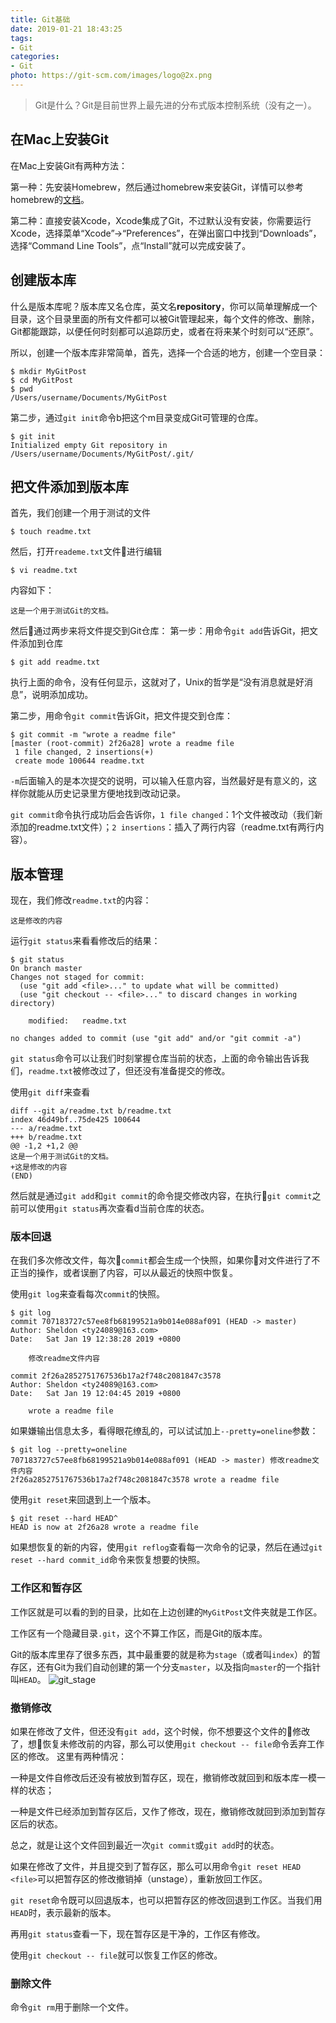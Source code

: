 ```yaml
---
title: Git基础
date: 2019-01-21 18:43:25
tags:
- Git
categories:
- Git
photo: https://git-scm.com/images/logo@2x.png
---
```

> Git是什么？Git是目前世界上最先进的分布式版本控制系统（没有之一）。

<!--more-->

## 在Mac上安装Git
在Mac上安装Git有两种方法：

第一种：先安装Homebrew，然后通过homebrew来安装Git，详情可以参考homebrew的[文档](https://brew.sh/)。

第二种：直接安装Xcode，Xcode集成了Git，不过默认没有安装，你需要运行Xcode，选择菜单“Xcode”->“Preferences”，在弹出窗口中找到“Downloads”，选择“Command Line Tools”，点“Install”就可以完成安装了。

## 创建版本库
什么是版本库呢？版本库又名仓库，英文名**repository**，你可以简单理解成一个目录，这个目录里面的所有文件都可以被Git管理起来，每个文件的修改、删除，Git都能跟踪，以便任何时刻都可以追踪历史，或者在将来某个时刻可以“还原”。

所以，创建一个版本库非常简单，首先，选择一个合适的地方，创建一个空目录：
```
$ mkdir MyGitPost
$ cd MyGitPost
$ pwd
/Users/username/Documents/MyGitPost
```
第二步，通过`git init`命令b把这个m目录变成Git可管理的仓库。
```
$ git init
Initialized empty Git repository in /Users/username/Documents/MyGitPost/.git/
```
## 把文件添加到版本库
首先，我们创建一个用于测试的文件
```
$ touch readme.txt
```
然后，打开`reademe.txt`文件进行编辑
```
$ vi readme.txt
```
内容如下：
```
这是一个用于测试Git的文档。
```
然后通过两步来将文件提交到Git仓库：
第一步：用命令`git add`告诉Git，把文件添加到仓库
```
$ git add readme.txt
```
执行上面的命令，没有任何显示，这就对了，Unix的哲学是“没有消息就是好消息”，说明添加成功。

第二步，用命令`git commit`告诉Git，把文件提交到仓库：
```
$ git commit -m "wrote a readme file"
[master (root-commit) 2f26a28] wrote a readme file
 1 file changed, 2 insertions(+)
 create mode 100644 readme.txt
```
`-m`后面输入的是本次提交的说明，可以输入任意内容，当然最好是有意义的，这样你就能从历史记录里方便地找到改动记录。

`git commit`命令执行成功后会告诉你，`1 file changed`：1个文件被改动（我们新添加的readme.txt文件）；`2 insertions`：插入了两行内容（readme.txt有两行内容）。

## 版本管理
现在，我们修改`readme.txt`的内容：
```
这是修改的内容
```
运行`git status`来看看修改后的结果：
```
$ git status
On branch master
Changes not staged for commit:
  (use "git add <file>..." to update what will be committed)
  (use "git checkout -- <file>..." to discard changes in working directory)

	modified:   readme.txt

no changes added to commit (use "git add" and/or "git commit -a")
```
`git status`命令可以让我们时刻掌握仓库当前的状态，上面的命令输出告诉我们，`readme.txt`被修改过了，但还没有准备提交的修改。

使用`git diff`来查看
```
diff --git a/readme.txt b/readme.txt
index 46d49bf..75de425 100644
--- a/readme.txt
+++ b/readme.txt
@@ -1,2 +1,2 @@
这是一个用于测试Git的文档。
+这是修改的内容
(END)
```
然后就是通过`git add`和`git commit`的命令提交修改内容，在执行`git commit`之前可以使用`git status`再次查看d当前仓库的状态。

### 版本回退
在我们多次修改文件，每次`commit`都会生成一个快照，如果你对文件进行了不正当的操作，或者误删了内容，可以从最近的快照中恢复。

使用`git log`来查看每次`commit`的快照。
```
$ git log
commit 707183727c57ee8fb68199521a9b014e088af091 (HEAD -> master)
Author: Sheldon <ty24089@163.com>
Date:   Sat Jan 19 12:38:28 2019 +0800

    修改readme文件内容

commit 2f26a2852751767536b17a2f748c2081847c3578
Author: Sheldon <ty24089@163.com>
Date:   Sat Jan 19 12:04:45 2019 +0800

    wrote a readme file
```
如果嫌输出信息太多，看得眼花缭乱的，可以试试加上`--pretty=oneline`参数：
```
$ git log --pretty=oneline
707183727c57ee8fb68199521a9b014e088af091 (HEAD -> master) 修改readme文件内容
2f26a2852751767536b17a2f748c2081847c3578 wrote a readme file
```
使用`git reset`来回退到上一个版本。
```
$ git reset --hard HEAD^
HEAD is now at 2f26a28 wrote a readme file
```
如果想恢复的新的内容，使用`git reflog`查看每一次命令的记录，然后在通过`git reset --hard commit_id`命令来恢复想要的快照。

### 工作区和暂存区
工作区就是可以看的到的目录，比如在上边创建的`MyGitPost`文件夹就是工作区。

工作区有一个隐藏目录`.git`，这个不算工作区，而是Git的版本库。

Git的版本库里存了很多东西，其中最重要的就是称为`stage`（或者叫`index`）的暂存区，还有Git为我们自动创建的第一个分支`master`，以及指向`master`的一个指针叫`HEAD`。
![git_stage](./git_stage.jpeg)

### 撤销修改
如果在修改了文件，但还没有`git add`，这个时候，你不想要这个文件的修改了，想恢复未修改前的内容，那么可以使用`git checkout -- file`命令丢弃工作区的修改。
这里有两种情况：

一种是文件自修改后还没有被放到暂存区，现在，撤销修改就回到和版本库一模一样的状态；

一种是文件已经添加到暂存区后，又作了修改，现在，撤销修改就回到添加到暂存区后的状态。

总之，就是让这个文件回到最近一次`git commit`或`git add`时的状态。

如果在修改了文件，并且提交到了暂存区，那么可以用命令`git reset HEAD <file>`可以把暂存区的修改撤销掉（unstage），重新放回工作区。

`git reset`命令既可以回退版本，也可以把暂存区的修改回退到工作区。当我们用`HEAD`时，表示最新的版本。

再用`git status`查看一下，现在暂存区是干净的，工作区有修改。

使用`git checkout -- file`就可以恢复工作区的修改。

### 删除文件
命令`git rm`用于删除一个文件。

